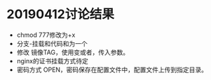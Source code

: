 # 20190412讨论结果

* chmod 777修改为+x
* 分支-挂载和代码和为一个
* 修改 镜像TAG，使用变或者，传入参数。
* nginx的证书挂载方式待定
* 密码方式 OPEN，密码保存在配置文件中，配置文件上传到指定目录。



